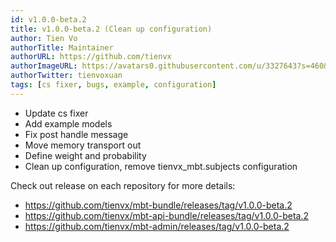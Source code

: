 ```yaml
---
id: v1.0.0-beta.2
title: v1.0.0-beta.2 (Clean up configuration)
author: Tien Vo
authorTitle: Maintainer
authorURL: https://github.com/tienvx
authorImageURL: https://avatars0.githubusercontent.com/u/3327643?s=460&v=4
authorTwitter: tienvoxuan
tags: [cs fixer, bugs, example, configuration]
---
```


* Update cs fixer
* Add example models
* Fix post handle message
* Move memory transport out
* Define weight and probability
* Clean up configuration, remove tienvx_mbt.subjects configuration

Check out release on each repository for more details:
* https://github.com/tienvx/mbt-bundle/releases/tag/v1.0.0-beta.2
* https://github.com/tienvx/mbt-api-bundle/releases/tag/v1.0.0-beta.2
* https://github.com/tienvx/mbt-admin/releases/tag/v1.0.0-beta.2
